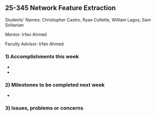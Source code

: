 ## 25-345 Network Feature Extraction
Students' Names: Christopher Castro, Ryan Collette, William Lagos, Sam Soltanian

Mentor: Irfan Ahmed

Faculty Advisor: Irfan Ahmed

### 1) Accomplishments this week
* 
* 
### 2) Milestones to be completed next week
* 
### 3) Issues, problems or concerns
